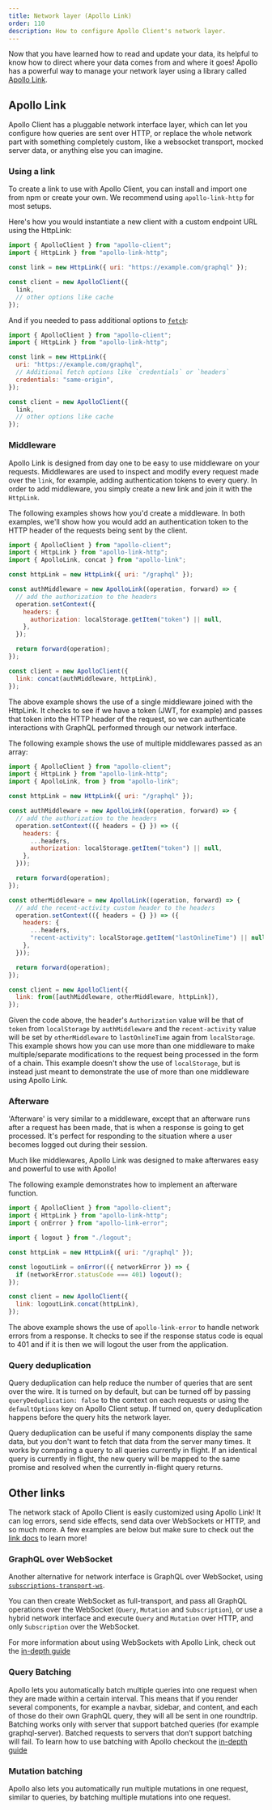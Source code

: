```yaml
---
title: Network layer (Apollo Link)
order: 110
description: How to configure Apollo Client's network layer.
---
```


Now that you have learned how to read and update your data, its helpful to know how to direct where your data comes from and where it goes! Apollo has a powerful way to manage your network layer using a library called [Apollo Link](https://www.apollographql.com/docs/link/).

## Apollo Link

Apollo Client has a pluggable network interface layer, which can let you configure how queries are sent over HTTP, or replace the whole network part with something completely custom, like a websocket transport, mocked server data, or anything else you can imagine.

### Using a link

To create a link to use with Apollo Client, you can install and import one from npm or create your own. We recommend using `apollo-link-http` for most setups.

Here's how you would instantiate a new client with a custom endpoint URL using the HttpLink:

```js
import { ApolloClient } from "apollo-client";
import { HttpLink } from "apollo-link-http";

const link = new HttpLink({ uri: "https://example.com/graphql" });

const client = new ApolloClient({
  link,
  // other options like cache
});
```

And if you needed to pass additional options to [`fetch`](https://github.github.io/fetch/):

```js
import { ApolloClient } from "apollo-client";
import { HttpLink } from "apollo-link-http";

const link = new HttpLink({
  uri: "https://example.com/graphql",
  // Additional fetch options like `credentials` or `headers`
  credentials: "same-origin",
});

const client = new ApolloClient({
  link,
  // other options like cache
});
```

### Middleware

Apollo Link is designed from day one to be easy to use middleware on your requests. Middlewares are used to inspect and modify every request made over the `link`, for example, adding authentication tokens to every query. In order to add middleware, you simply create a new link and join it with the `HttpLink`.

The following examples shows how you'd create a middleware. In both examples, we'll show how you would add an authentication token to the HTTP header of the requests being sent by the client.

```js
import { ApolloClient } from "apollo-client";
import { HttpLink } from "apollo-link-http";
import { ApolloLink, concat } from "apollo-link";

const httpLink = new HttpLink({ uri: "/graphql" });

const authMiddleware = new ApolloLink((operation, forward) => {
  // add the authorization to the headers
  operation.setContext({
    headers: {
      authorization: localStorage.getItem("token") || null,
    },
  });

  return forward(operation);
});

const client = new ApolloClient({
  link: concat(authMiddleware, httpLink),
});
```

The above example shows the use of a single middleware joined with the HttpLink. It checks to see if we have a token (JWT, for example) and passes that token into the HTTP header of the request, so we can authenticate interactions with GraphQL performed through our network interface.

The following example shows the use of multiple middlewares passed as an array:

```js
import { ApolloClient } from "apollo-client";
import { HttpLink } from "apollo-link-http";
import { ApolloLink, from } from "apollo-link";

const httpLink = new HttpLink({ uri: "/graphql" });

const authMiddleware = new ApolloLink((operation, forward) => {
  // add the authorization to the headers
  operation.setContext(({ headers = {} }) => ({
    headers: {
      ...headers,
      authorization: localStorage.getItem("token") || null,
    },
  }));

  return forward(operation);
});

const otherMiddleware = new ApolloLink((operation, forward) => {
  // add the recent-activity custom header to the headers
  operation.setContext(({ headers = {} }) => ({
    headers: {
      ...headers,
      "recent-activity": localStorage.getItem("lastOnlineTime") || null,
    },
  }));

  return forward(operation);
});

const client = new ApolloClient({
  link: from([authMiddleware, otherMiddleware, httpLink]),
});
```

Given the code above, the header's `Authorization` value will be that of `token` from `localStorage` by `authMiddleware` and the `recent-activity` value will be set by `otherMiddleware` to `lastOnlineTime` again from `localStorage`. This example shows how you can use more than one middleware to make multiple/separate modifications to the request being processed in the form of a chain. This example doesn't show the use of `localStorage`, but is instead just meant to demonstrate the use of more than one middleware using Apollo Link.

### Afterware

'Afterware' is very similar to a middleware, except that an afterware runs after a request has been made,
that is when a response is going to get processed. It's perfect for responding to the situation where a user becomes logged out during their session.

Much like middlewares, Apollo Link was designed to make afterwares easy and powerful to use with Apollo!

The following example demonstrates how to implement an afterware function.

```js
import { ApolloClient } from "apollo-client";
import { HttpLink } from "apollo-link-http";
import { onError } from "apollo-link-error";

import { logout } from "./logout";

const httpLink = new HttpLink({ uri: "/graphql" });

const logoutLink = onError(({ networkError }) => {
  if (networkError.statusCode === 401) logout();
});

const client = new ApolloClient({
  link: logoutLink.concat(httpLink),
});
```

The above example shows the use of `apollo-link-error` to handle network errors from a response.
It checks to see if the response status code is equal to 401 and if it is then we will
logout the user from the application.

### Query deduplication

Query deduplication can help reduce the number of queries that are sent over the wire. It is turned on by default, but can be turned off by passing `queryDeduplication: false` to the context on each requests or using the `defaultOptions` key on Apollo Client setup. If turned on, query deduplication happens before the query hits the network layer.

Query deduplication can be useful if many components display the same data, but you don't want to fetch that data from the server many times. It works by comparing a query to all queries currently in flight. If an identical query is currently in flight, the new query will be mapped to the same promise and resolved when the currently in-flight query returns.

## Other links

The network stack of Apollo Client is easily customized using Apollo Link! It can log errors, send side effects, send data over WebSockets or HTTP, and so much more. A few examples are below but make sure to check out the [link docs](https://www.apollographql.com/docs/link/) to learn more!

### GraphQL over WebSocket

Another alternative for network interface is GraphQL over WebSocket, using [`subscriptions-transport-ws`](https://github.com/apollographql/subscriptions-transport-ws/).

You can then create WebSocket as full-transport, and pass all GraphQL operations over the WebSocket (`Query`, `Mutation` and `Subscription`), or use a hybrid network interface and execute `Query` and `Mutation` over HTTP, and only `Subscription` over the WebSocket.

For more information about using WebSockets with Apollo Link, check out the [in-depth guide](https://www.apollographql.com/docs/link/links/ws)

### Query Batching

Apollo lets you automatically batch multiple queries into one request when they are made within a certain interval. This means that if you render several components, for example a navbar, sidebar, and content, and each of those do their own GraphQL query, they will all be sent in one roundtrip. Batching works only with server that support batched queries (for example graphql-server). Batched requests to servers that don’t support batching will fail. To learn how to use batching with Apollo checkout the [in-depth guide](https://www.apollographql.com/docs/link/links/batch-http)

### Mutation batching

Apollo also lets you automatically run multiple mutations in one request, similar to queries, by batching multiple mutations into one request.
